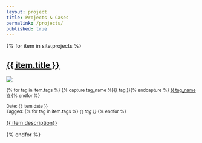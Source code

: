 ```yaml
---
layout: project
title: Projects & Cases
permalink: /projects/
published: true
---
```


<div class="row">
    {% for item in site.projects %}
    <div class="col-md-6">
        <h2><a href="{{ item.url }}">{{ item.title }}</a></h2>
        <a href="{{ item.url }}">
            <img src="{{ item.thumbnail }}" />
        </a>
        <p>
        <small>
        {% for tag in item.tags %}
            {% capture tag_name %}{{ tag }}{% endcapture %}
                <a href="/tag/{{ tag_name }}" class="badge badge-light">
                {{ tag_name }}
                </a>
        {% endfor %}
        </small>
        </p>
        <p>
            <small>Date: {{ item.date }}</small>
            <br />
            <small>Tagged:
            {% for tag in item.tags %}
            <i>{{ tag }}</i>
            {% endfor %}
            </small>
        </p>
        <p><a href="{{ item.url }}">{{ item.description}}</a></p>
    </div>
    {% endfor %}
</div>
